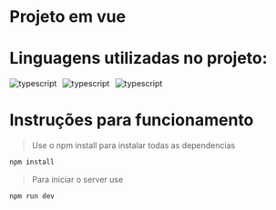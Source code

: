 # Projeto em vue

# Linguagens utilizadas no projeto:

<div style="display: flex; gap: 10px; flex-wrap: wrap">
    <img align="center" alt="typescript" src="https://img.shields.io/badge/vuejs-%2335495e.svg?style=for-the-badge&logo=vuedotjs&logoColor=%234FC08D"/>
    <img align="center" alt="typescript" src="https://img.shields.io/badge/TypeScript-007ACC?style=for-the-badge&logo=typescript&logoColor=white"/>
    <img align="center" alt="typescript" src="https://img.shields.io/badge/vite-%23646CFF.svg?style=for-the-badge&logo=vite&logoColor=white"/>

</div>

# Instruções para funcionamento

> Use o npm install para instalar todas as dependencias

```bash
npm install
```

> Para iniciar o server use

```bash
npm run dev
```

